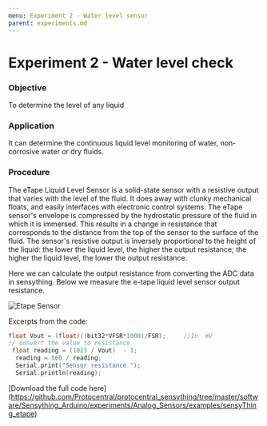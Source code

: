 ```yaml
---
menu: Experiment 2 - Water level sensor
parent: experiments.md
---
```


# Experiment 2 - Water level check

### Objective
To determine the level of any liquid

### Application
It can determine the continuous liquid level monitoring of water, non-corrosive water or dry fluids.

### Procedure
The eTape Liquid Level Sensor is a solid-state sensor with a resistive output that varies with the level of the fluid. It does away with clunky mechanical floats, and easily interfaces with electronic control systems. The eTape sensor's envelope is compressed by the hydrostatic pressure of the fluid in which it is immersed. This results in a change in resistance that corresponds to the distance from the top of the sensor to the surface of the fluid. The sensor's resistive output is inversely proportional to the height of the liquid: the lower the liquid level, the higher the output resistance; the higher the liquid level, the lower the output resistance.

Here we can calculate the output resistance from converting the ADC data in sensything. Below we measure the e-tape liquid level sensor output resistance.

![Etape Sensor](images/etape.png)

Excerpts from the code:

```c
float Vout = (float)((bit32*VFSR*1000)/FSR);     //In  mV
// convert the value to resistance
 float reading = (1023 / Vout)  - 1;
  reading = 560 / reading;
  Serial.print("Sensor resistance ");
  Serial.println(reading);
```

[Download the full code here] 
(https://github.com/Protocentral/protocentral_sensything/tree/master/software/Sensything_Arduino/experiments/Analog_Sensors/examples/sensyThing_etape)
